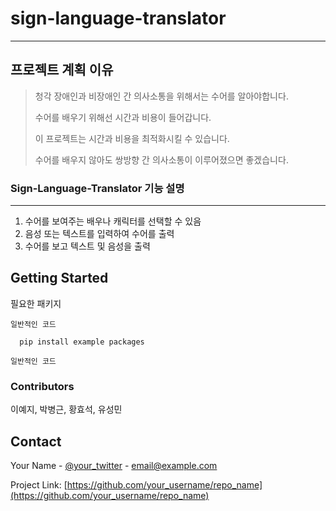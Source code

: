 # sign-language-translator
------------
## 프로젝트 계획 이유
> 청각 장애인과 비장애인 간 의사소통을 위해서는 수어를 알아야합니다.
> 
> 수어를 배우기 위해선 시간과 비용이 들어갑니다.
>
> 이 프로젝트는 시간과 비용을 최적화시킬 수 있습니다.
>
> 수어를 배우지 않아도 쌍방향 간 의사소통이 이루어졌으면 좋겠습니다.

### Sign-Language-Translator 기능 설명
------------
1. 수어를 보여주는 배우나 캐릭터를 선택할 수 있음
2. 음성 또는 텍스트를 입력하여 수어를 출력
3. 수어를 보고 텍스트 및 음성을 출력

## Getting Started
필요한 패키지

```
일반적인 코드 

  pip install example packages

일반적인 코드
 ``` 
 


### Contributors
이예지, 박병근, 황효석, 유성민

## Contact
Your Name - [@your_twitter](https://twitter.com/your_username) - email@example.com

Project Link: [https://github.com/your_username/repo_name](https://github.com/your_username/repo_name)

